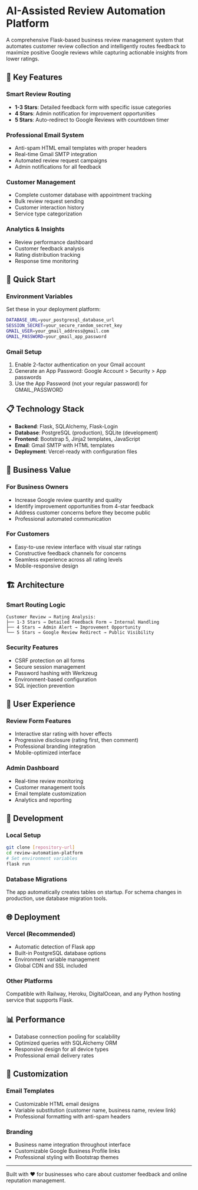 # AI-Assisted Review Automation Platform

A comprehensive Flask-based business review management system that automates customer review collection and intelligently routes feedback to maximize positive Google reviews while capturing actionable insights from lower ratings.

## 🌟 Key Features

### Smart Review Routing
- **1-3 Stars**: Detailed feedback form with specific issue categories
- **4 Stars**: Admin notification for improvement opportunities  
- **5 Stars**: Auto-redirect to Google Reviews with countdown timer

### Professional Email System
- Anti-spam HTML email templates with proper headers
- Real-time Gmail SMTP integration
- Automated review request campaigns
- Admin notifications for all feedback

### Customer Management
- Complete customer database with appointment tracking
- Bulk review request sending
- Customer interaction history
- Service type categorization

### Analytics & Insights
- Review performance dashboard
- Customer feedback analysis
- Rating distribution tracking
- Response time monitoring

## 🚀 Quick Start

### Environment Variables
Set these in your deployment platform:

```bash
DATABASE_URL=your_postgresql_database_url
SESSION_SECRET=your_secure_random_secret_key
GMAIL_USER=your_gmail_address@gmail.com
GMAIL_PASSWORD=your_gmail_app_password
```

### Gmail Setup
1. Enable 2-factor authentication on your Gmail account
2. Generate an App Password: Google Account > Security > App passwords
3. Use the App Password (not your regular password) for GMAIL_PASSWORD

## 📋 Technology Stack

- **Backend**: Flask, SQLAlchemy, Flask-Login
- **Database**: PostgreSQL (production), SQLite (development)
- **Frontend**: Bootstrap 5, Jinja2 templates, JavaScript
- **Email**: Gmail SMTP with HTML templates
- **Deployment**: Vercel-ready with configuration files

## 🎯 Business Value

### For Business Owners
- Increase Google review quantity and quality
- Identify improvement opportunities from 4-star feedback
- Address customer concerns before they become public
- Professional automated communication

### For Customers  
- Easy-to-use review interface with visual star ratings
- Constructive feedback channels for concerns
- Seamless experience across all rating levels
- Mobile-responsive design

## 🏗️ Architecture

### Smart Routing Logic
```
Customer Review → Rating Analysis:
├── 1-3 Stars → Detailed Feedback Form → Internal Handling
├── 4 Stars → Admin Alert → Improvement Opportunity  
└── 5 Stars → Google Review Redirect → Public Visibility
```

### Security Features
- CSRF protection on all forms
- Secure session management
- Password hashing with Werkzeug
- Environment-based configuration
- SQL injection prevention

## 📱 User Experience

### Review Form Features
- Interactive star rating with hover effects
- Progressive disclosure (rating first, then comment)
- Professional branding integration
- Mobile-optimized interface

### Admin Dashboard
- Real-time review monitoring
- Customer management tools
- Email template customization
- Analytics and reporting

## 🔧 Development

### Local Setup
```bash
git clone [repository-url]
cd review-automation-platform
# Set environment variables
flask run
```

### Database Migrations
The app automatically creates tables on startup. For schema changes in production, use database migration tools.

## 🌐 Deployment

### Vercel (Recommended)
- Automatic detection of Flask app
- Built-in PostgreSQL database options
- Environment variable management
- Global CDN and SSL included

### Other Platforms
Compatible with Railway, Heroku, DigitalOcean, and any Python hosting service that supports Flask.

## 📊 Performance

- Database connection pooling for scalability
- Optimized queries with SQLAlchemy ORM
- Responsive design for all device types
- Professional email delivery rates

## 🎨 Customization

### Email Templates
- Customizable HTML email designs
- Variable substitution (customer name, business name, review link)
- Professional formatting with anti-spam headers

### Branding
- Business name integration throughout interface
- Customizable Google Business Profile links
- Professional styling with Bootstrap themes

---

Built with ❤️ for businesses who care about customer feedback and online reputation management.